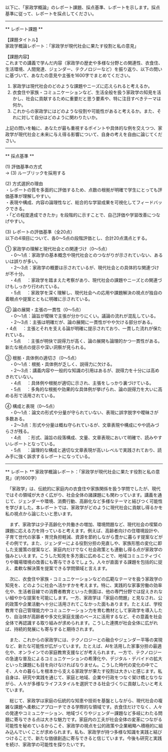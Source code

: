 以下に、「家政学概論」のレポート課題、採点基準、レポートを示します。採点基準に従って、レポートを採点してください。

---------------------------------------
** レポート課題 **

【課題タイトル】  
家政学概論レポート：「家政学が現代社会に果たす役割と私の意見」

【課題内容】  
これまでの講義で学んだ内容（家政学の歴史や多様な分野との関連性、衣食住、生活環境、人間発達、ジェンダー、テクノロジーなど）を振り返り、以下の問いに基づいて、あなたの意見や主張を1600字でまとめてください。

1. 家政学は現代社会のどのような課題やニーズに応えられると考えるか。  
2. 衣食住や家族・コミュニケーションなど、生活全般を扱う家政学の知見を活かし、社会に貢献するために重要だと思う要素や、特に注目すべきテーマは何か。  
3. これからの家政学にはどのような役割や可能性があると考えるか。また、それに対して自分はどのように関わりたいか。  

上記の問いを軸に、あなたが最も重視するポイントや具体的な例を交えつつ、家政学が現代社会と未来に与え得る影響について、自身の考えを自由に論じてください。  

---------------------------------------
** 採点基準 **

(1) 評価基準の方式  
→ (3) ルーブリックを採用する

(2) 方式選択の理由  
・レポートの質を多面的に評価するため、点数の根拠が明確で学生にとっても評価基準が理解しやすい。  
・表現や構成、内容の論理性など、総合的な学習成果を可視化してフィードバックできる。  
・「どの程度達成できたか」を段階的に示すことで、自己評価や学習改善につなげやすい。

(3) レポートの評価基準（全20点）  
以下の4項目について、各0〜5点の段階評価とし、合計20点満点とする。

① 家政学の理解と現代社会との関連づけ（0〜5点）  
　・0〜1点：家政学の基本概念や現代社会とのつながりが示されていない、あるいは誤りが多い。  
　・2〜3点：家政学の概要は示されているが、現代社会との具体的な関連づけが不十分。  
　・4点　 ：家政学を踏まえた考察があり、現代社会の課題やニーズとの関連づけもしっかり行われている。  
　・5点　 ：家政学を深く理解し、現代社会への応用や課題解決の視点が独自の着眼点や提案とともに明確に示されている。

② 論の展開・主張の一貫性（0〜5点）  
　・0〜1点：論旨が曖昧で主張が分かりにくい。議論の流れが混乱している。  
　・2〜3点：主張は明確だが、論の展開に一貫性がやや欠ける部分がある。  
	・4点　 ：主張とそれを支える論が明確に提示されており、一貫した流れが保たれている。  
　・5点　 ：主張が明快で説得力が高く、論の展開も論理的かつ一貫性がある。新たな視点の提示や深い洞察が見られる。

③ 根拠・具体例の適切さ（0〜5点）  
　・0〜1点：根拠・具体例が乏しく、説得力に欠ける。  
　・2〜3点：講義内容や一般的な知識の引用はあるが、説得力を十分には高めきれていない。  
　・4点　 ：具体例や根拠が適切に示され、主張をしっかり裏づけている。  
　・5点　 ：多角的な根拠や効果的な具体例が挙げられ、論の説得力を大いに高める形で活用されている。

④ 構成と表現（0〜5点）  
　・0〜1点：論文の形式や分量が守られていない、表現に誤字脱字や曖昧さが多数ある。  
　・2〜3点：形式や分量は概ね守られているが、文章表現や構成にやや読みづらさが残る。  
　・4点　 ：形式、論旨の段落構成、文量、文章表現において明確で、読みやすいレポートとなっている。  
　・5点　 ：論理的な構成と適切な文章表現が高いレベルで実践されており、読み手に強く訴求するレポートになっている。  

---------------------------------------
** レポート **
家政学概論レポート：「家政学が現代社会に果たす役割と私の意見」（約1600字）

　「家政学」は、伝統的に家庭内の衣食住や家族関係を扱う学問でしたが、現代ではその領域が大きく広がり、社会全体の諸課題にも関わっています。講義を通じて、ジェンダーや環境、消費行動、高齢化など多様なテーマと結びつく可能性を学びました。本レポートでは、家政学がどのように現代社会に貢献し得るかを私の視点から論じたいと思います。  

　まず、家政学は少子高齢化や共働きの増加、環境問題など、現代社会の喫緊の課題に応える力を持っていると考えます。例えば、高齢者向けの住環境設計や、子育て世代の家事・育児負担軽減、資源を節約しながら豊かに暮らす提案などがその例です。また、ジェンダーによる役割分担の見直しや、家族形態の変化に即した支援策の提案など、家庭内だけでなく社会政策とも連動し得る点が家政学の強みといえます。こうした知見を多方面に広めることで、地域コミュニティづくりや職場環境の改善にも寄与できるでしょう。人々が直面する課題を包括的に捉え、柔軟な解決策を提案できる学問領域と言えます。  

　次に、衣食住や家族・コミュニケーションなどの広範なテーマを扱う家政学の知見を、どのように社会へ活かすかを考えます。特に、実践的な家事労働の効率化や、生活者目線での消費者教育といった側面は、他の専門分野では捉えきれない細やかな提案を可能にします。一方、家政学は「家庭の問題」と見なされ、公的政策や企業活動へ十分に活用されてこなかった面もあります。たとえば、学校教育で自己管理能力やコミュニケーション力を育む教材として家政学を導入したり、自治体が高齢者や多文化家庭支援のベースに活用するなど、その意義を社会全体で再認識する取り組みが求められます。こうした連携が社会全体に広がれば、持続的発展にも寄与すると期待されます。  

　また、これからの家政学には、テクノロジーとの融合やジェンダー平等の実現など、新たな可能性が広がっています。たとえば、AIを活用した家事分担の最適化や、オンラインでの家庭教育支援などが考えられます。一方で、テクノロジーの急速な普及によるコミュニケーションの希薄化や、デジタル・デバイドの拡大といった課題にも目を向けなければなりません。こうした時代の変化の中でこそ、人々の暮らしを根本から支える家政学が果たす役割は大きいと感じます。私自身は、研究や実践を通じて、家庭と地域、企業や行政をつなぐ架け橋となりながら、人々が多様なライフスタイルを選択できる社会づくりに貢献したいと考えています。  

　総じて、家政学は家庭の伝統的な知恵や技術を基盤としながら、現代社会の複雑な課題へ柔軟にアプローチできる学際的な領域です。衣食住だけでなく、人々の発達やコミュニケーション、地域づくりやジェンダー課題など多岐にわたる問題に寄与できる点は大きな魅力です。家庭内の工夫が社会全体の変革につながる可能性を秘めているからこそ、家政学の視点を公的政策や企業戦略へ積極的に組み込んでいくことが求められます。私も、家政学が持つ多様な知識を実践と結びつけることで、新たな価値創造に寄与できると信じています。今後も研究と実践を続け、家政学の可能性を探りたいです。  

